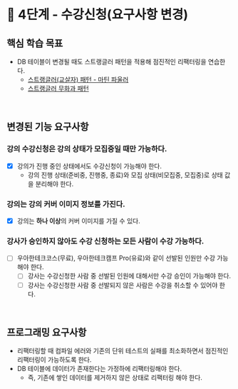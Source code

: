 # 🚀 4단계 - 수강신청(요구사항 변경)

## 핵심 학습 목표

- DB 테이블이 변경될 때도 스트랭글러 패턴을 적용해 점진적인 리팩터링을 연습한다.
    - [스트랭글러(교살자) 패턴 - 마틴 파울러](https://martinfowler.com/bliki/StranglerFigApplication.html)
    - [스트랭글러 무화과 패턴](https://docs.microsoft.com/ko-kr/azure/architecture/patterns/strangler-fig)

<br>

## 변경된 기능 요구사항
### **강의 수강신청은 강의 상태가 모집중일 때만 가능하다.**
- [X] 강의가 진행 중인 상태에서도 수강신청이 가능해야 한다.
    - 강의 진행 상태(준비중, 진행중, 종료)와 모집 상태(비모집중, 모집중)로 상태 값을 분리해야 한다.

### **강의는 강의 커버 이미지 정보를 가진다.**
- [X] 강의는 **하나 이상**의 커버 이미지를 가질 수 있다.

### 강사가 승인하지 않아도 수강 신청하는 모든 사람이 수강 가능하다.
- [ ] 우아한테크코스(무료), 우아한테크캠프 Pro(유료)와 같이 선발된 인원만 수강 가능해야 한다.
    - [ ] 강사는 수강신청한 사람 중 선발된 인원에 대해서만 수강 승인이 가능해야 한다.
    - [ ] 강사는 수강신청한 사람 중 선발되지 않은 사람은 수강을 취소할 수 있어야 한다.

<br>

## 프로그래밍 요구사항
- 리팩터링할 때 컴파일 에러와 기존의 단위 테스트의 실패를 최소화하면서 점진적인 리팩터링이 가능하도록 한다.
- DB 테이블에 데이터가 존재한다는 가정하에 리팩터링해야 한다.
    - 즉, 기존에 쌓인 데이터를 제거하지 않은 상태로 리팩터링 해야 한다.
